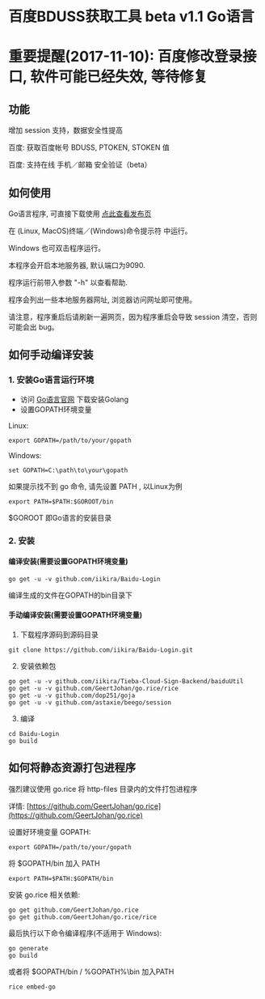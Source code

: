 # 百度BDUSS获取工具 beta v1.1 Go语言

# 重要提醒(2017-11-10): 百度修改登录接口, 软件可能已经失效, 等待修复

## 功能

增加 session 支持，数据安全性提高

百度: 获取百度帐号 BDUSS, PTOKEN, STOKEN 值

百度: 支持在线 手机／邮箱 安全验证（beta）

## 如何使用

Go语言程序, 可直接下载使用 [点此查看发布页](https://github.com/iikira/Baidu-Login/releases)

在 (Linux, MacOS)终端／(Windows)命令提示符 中运行。

Windows 也可双击程序运行。

本程序会开启本地服务器, 默认端口为9090.

程序运行前带入参数 "-h" 以查看帮助. 

程序会列出一些本地服务器网址, 浏览器访问网址即可使用。

请注意，程序重启后请刷新一遍网页，因为程序重启会导致 session 清空，否则可能会出 bug。

## 如何手动编译安装

### 1. 安装Go语言运行环境

* 访问 [Go语言官网](https://golang.org) 下载安装Golang
* 设置GOPATH环境变量

Linux: 
```shell
export GOPATH=/path/to/your/gopath
```
Windows:
```shell
set GOPATH=C:\path\to\your\gopath
```

如果提示找不到 go 命令, 请先设置 PATH , 以Linux为例
```shell
export PATH=$PATH:$GOROOT/bin
```
$GOROOT 即Go语言的安装目录

### 2. 安装

#### 编译安装(需要设置GOPATH环境变量)
```shell
go get -u -v github.com/iikira/Baidu-Login
```
编译生成的文件在GOPATH的bin目录下

#### 手动编译安装(需要设置GOPATH环境变量)

1. 下载程序源码到源码目录
```shell
git clone https://github.com/iikira/Baidu-Login.git
```
2. 安装依赖包

```shell
go get -u -v github.com/iikira/Tieba-Cloud-Sign-Backend/baiduUtil
go get -u -v github.com/GeertJohan/go.rice/rice
go get -u -v github.com/dop251/goja
go get -u -v github.com/astaxie/beego/session
```

3. 编译

```shell
cd Baidu-Login
go build
```

## 如何将静态资源打包进程序

强烈建议使用 go.rice 将 http-files 目录内的文件打包进程序

详情: [https://github.com/GeertJohan/go.rice](https://github.com/GeertJohan/go.rice)

设置好环境变量 GOPATH:
```shell
export GOPATH=/path/to/your/gopath
```

将 $GOPATH/bin 加入 PATH
```shell
export PATH=$PATH:$GOPATH/bin
```

安装 go.rice 相关依赖:
```shell
go get github.com/GeertJohan/go.rice
go get github.com/GeertJohan/go.rice/rice
```

最后执行以下命令编译程序(不适用于 Windows):
```shell
go generate
go build
```

或者将 $GOPATH/bin / %GOPATH%\bin 加入PATH
```shell
rice embed-go
```